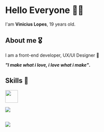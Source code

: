 # Hello Everyone 👋🏽
I'am **Vinicius Lopes**, 19 years old.

## About me 🎖️
I am a front-end developer, UX/UI Designer 🚀<br>

<strong>_"I make what i love, i love what i make"_.</strong>

## Skills 📖
<img src="https://skillicons.dev/icons?i=cs,html,css,tailwindcss,windows,figma,javascript, git" height=40></a>


<p align="start">
 <img src='https://streak-stats.demolab.com?user=vnlopes&theme=darcula&hide_border=false&mode=weekly&card_width=500'/>
    
<br><img class="statistic" src="https://github-readme-stats.vercel.app/api/top-langs/?username=vnlopes&layout=donut&bg_color=161b22&border_color=393f48&theme=merko&card_width=450&langs_count=5"/>
</p>
